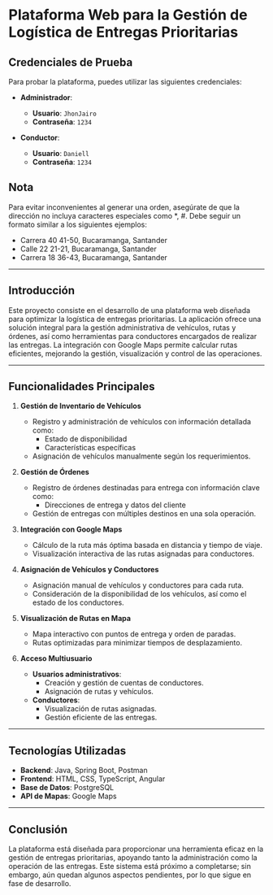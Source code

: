 # Plataforma Web para la Gestión de Logística de Entregas Prioritarias

## Credenciales de Prueba

Para probar la plataforma, puedes utilizar las siguientes credenciales:

- **Administrador**:
  - **Usuario**: `JhonJairo`
  - **Contraseña**: `1234`
  
- **Conductor**:
  - **Usuario**: `Daniell`
  - **Contraseña**: `1234`
  
## Nota
Para evitar inconvenientes al generar una orden, asegúrate de que la dirección no incluya caracteres especiales como *, #. Debe seguir un formato similar a los siguientes ejemplos:

- Carrera 40 41-50, Bucaramanga, Santander
- Calle 22 21-21, Bucaramanga, Santander
- Carrera 18 36-43, Bucaramanga, Santander
---

## Introducción

Este proyecto consiste en el desarrollo de una plataforma web diseñada para optimizar la logística de entregas prioritarias. La aplicación ofrece una solución integral para la gestión administrativa de vehículos, rutas y órdenes, así como herramientas para conductores encargados de realizar las entregas. La integración con Google Maps permite calcular rutas eficientes, mejorando la gestión, visualización y control de las operaciones.

---

## Funcionalidades Principales

1. **Gestión de Inventario de Vehículos**
   - Registro y administración de vehículos con información detallada como:
     - Estado de disponibilidad
     - Características específicas
   - Asignación de vehículos manualmente según los requerimientos.

2. **Gestión de Órdenes**
   - Registro de órdenes destinadas para entrega con información clave como:
     - Direcciones de entrega y datos del cliente
   - Gestión de entregas con múltiples destinos en una sola operación.

3. **Integración con Google Maps**
   - Cálculo de la ruta más óptima basada en distancia y tiempo de viaje.
   - Visualización interactiva de las rutas asignadas para conductores.

4. **Asignación de Vehículos y Conductores**
   - Asignación manual de vehículos y conductores para cada ruta.
   - Consideración de la disponibilidad de los vehículos, así como el estado de los conductores.

5. **Visualización de Rutas en Mapa**
   - Mapa interactivo con puntos de entrega y orden de paradas.
   - Rutas optimizadas para minimizar tiempos de desplazamiento.

6. **Acceso Multiusuario**
   - **Usuarios administrativos**:
     - Creación y gestión de cuentas de conductores.
     - Asignación de rutas y vehículos.
   - **Conductores**:
     - Visualización de rutas asignadas.
     - Gestión eficiente de las entregas.

---

## Tecnologías Utilizadas

- **Backend**: Java, Spring Boot, Postman  
- **Frontend**: HTML, CSS, TypeScript, Angular  
- **Base de Datos**: PostgreSQL  
- **API de Mapas**: Google Maps

---

## Conclusión

La plataforma está diseñada para proporcionar una herramienta eficaz en la gestión de entregas prioritarias, apoyando tanto la administración como la operación de las entregas. Este sistema está próximo a completarse; sin embargo, aún quedan algunos aspectos pendientes, por lo que sigue en fase de desarrollo.
